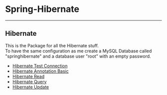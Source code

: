# Spring-Hibernate

---

## Hibernate

This is the Package for all the Hibernate stuff.\
To have the same configuration as me create a MySQL Database called "springhibernate" and a database user "root" with an empty password.

* [Hibernate Test Connection](https://github.com/mschoeffel/Spring-Hibernate/tree/master/src/spring/Hibernate/Test)
* [Hibernate Annotation Basic](https://github.com/mschoeffel/Spring-Hibernate/tree/master/src/spring/Hibernate/AnnotationBasic)
* [Hibernate Read](https://github.com/mschoeffel/Spring-Hibernate/tree/master/src/spring/Hibernate/ReadObject)
* [Hibernate Query](https://github.com/mschoeffel/Spring-Hibernate/tree/master/src/spring/Hibernate/QueryObject)
* [Hibernate Update](https://github.com/mschoeffel/Spring-Hibernate/tree/master/src/spring/Hibernate/UpdateObject)
 